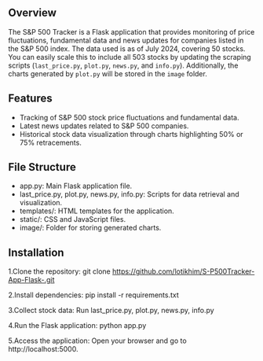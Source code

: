 ## Overview
The S&P 500 Tracker is a Flask application that provides monitoring of price fluctuations, fundamental data and news updates for companies listed in the S&P 500 index. 
The data used is as of July 2024, covering 50 stocks. You can easily scale this to include all 503 stocks by updating the scraping scripts (`last_price.py`, `plot.py`, `news.py`, and `info.py`). Additionally, the charts generated by `plot.py` will be stored in the `image` folder.

## Features
- Tracking of S&P 500 stock price fluctuations and fundamental data.
- Latest news updates related to S&P 500 companies.
- Historical stock data visualization through charts highlighting 50% or 75% retracements.

## File Structure
- app.py: Main Flask application file.
- last_price.py, plot.py, news.py, info.py: Scripts for data retrieval and visualization.
- templates/: HTML templates for the application.
- static/: CSS and JavaScript files.
- image/: Folder for storing generated charts.

## Installation
1.Clone the repository:
git clone https://github.com/lotikhim/S-P500Tracker-App-Flask-.git

2.Install dependencies:
pip install -r requirements.txt

3.Collect stock data:
Run last_price.py, plot.py, news.py, info.py

4.Run the Flask application:
python app.py

5.Access the application:
Open your browser and go to http://localhost:5000.
